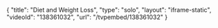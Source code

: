{
    "title": "Diet and Weight Loss",
    "type": "solo",
    "layout": "iframe-static",
    "videoId": "138361032",
    "url": "\/tvpembed\/138361032"
}